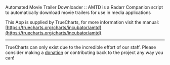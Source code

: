 Automated Movie Trailer Downloader :: AMTD is a Radarr Companion script to automatically download movie trailers for use in media applications


This App is supplied by TrueCharts, for more information visit the manual: [https://truecharts.org/charts/incubator/amtd](https://truecharts.org/charts/incubator/amtd)

---

TrueCharts can only exist due to the incredible effort of our staff.
Please consider making a [donation](https://truecharts.org/sponsor) or contributing back to the project any way you can!
